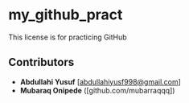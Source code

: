 # my_github_pract
This license is for practicing GitHub 
## Contributors
* **Abdullahi Yusuf** [abdullahiyusf998@gmail.com]
* **Mubaraq Onipede** ([github.com/mubarraqqq])
